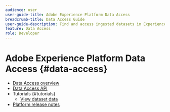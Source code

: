 ```yaml
---
audience: user
user-guide-title: Adobe Experience Platform Data Access
breadcrumb-title: Data Access Guide
user-guide-description: Find and access ingested datasets in Experience Platform.
feature: Data Access
role: Developer
---
```


# Adobe Experience Platform Data Access {#data-access}

- [Data Access overview](home.md)
- [Data Access API](api.md)
- Tutorials {#tutorials}
  - [View dataset data](tutorials/dataset-data.md)
- [Platform release notes](https://www.adobe.com/go/platform-release-notes-en)